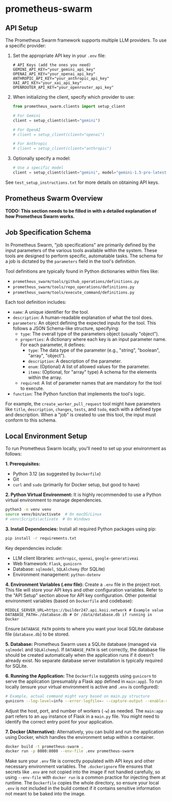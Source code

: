 # prometheus-swarm

## API Setup

The Prometheus Swarm framework supports multiple LLM providers. To use a specific provider:

1.  Set the appropriate API key in your `.env` file:
    ```
    # API Keys (add the ones you need)
    GEMINI_API_KEY="your_gemini_api_key"
    OPENAI_API_KEY="your_openai_api_key"
    ANTHROPIC_API_KEY="your_anthropic_api_key"
    XAI_API_KEY="your_xai_api_key"
    OPENROUTER_API_KEY="your_openrouter_api_key"
    ```

2.  When initializing the client, specify which provider to use:
    ```python
    from prometheus_swarm.clients import setup_client

    # For Gemini
    client = setup_client(client="gemini")

    # For OpenAI
    # client = setup_client(client="openai")

    # For Anthropic
    # client = setup_client(client="anthropic")
    ```

3.  Optionally specify a model:
    ```python
    # Use a specific model
    client = setup_client(client="gemini", model="gemini-1.5-pro-latest")
    ```
See `test_setup_instructions.txt` for more details on obtaining API keys.

## Prometheus Swarm Overview

**TODO: This section needs to be filled in with a detailed explanation of how Prometheus Swarm works.**

## Job Specification Schema

In Prometheus Swarm, "job specifications" are primarily defined by the input parameters of the various tools available within the system. These tools are designed to perform specific, automatable tasks. The schema for a job is dictated by the `parameters` field in the tool's definition.

Tool definitions are typically found in Python dictionaries within files like:
*   `prometheus_swarm/tools/github_operations/definitions.py`
*   `prometheus_swarm/tools/repo_operations/definitions.py`
*   `prometheus_swarm/tools/execute_command/definitions.py`

Each tool definition includes:
*   `name`: A unique identifier for the tool.
*   `description`: A human-readable explanation of what the tool does.
*   `parameters`: An object defining the expected inputs for the tool. This follows a JSON Schema-like structure, specifying:
    *   `type`: The overall type of the parameters object (usually "object").
    *   `properties`: A dictionary where each key is an input parameter name. For each parameter, it defines:
        *   `type`: The data type of the parameter (e.g., "string", "boolean", "array", "object").
        *   `description`: A description of the parameter.
        *   `enum`: (Optional) A list of allowed values for the parameter.
        *   `items`: (Optional, for "array" type) A schema for the elements within the array.
    *   `required`: A list of parameter names that are mandatory for the tool to execute.
*   `function`: The Python function that implements the tool's logic.

For example, the `create_worker_pull_request` tool might have parameters like `title`, `description`, `changes`, `tests`, and `todo`, each with a defined type and description. When a "job" is created to use this tool, the input must conform to this schema.

## Local Environment Setup

To run Prometheus Swarm locally, you'll need to set up your environment as follows:

**1. Prerequisites:**
*   Python 3.12 (as suggested by `Dockerfile`)
*   Git
*   `curl` and `sudo` (primarily for Docker setup, but good to have)

**2. Python Virtual Environment:**
It is highly recommended to use a Python virtual environment to manage dependencies.
```bash
python3 -m venv venv
source venv/bin/activate  # On macOS/Linux
# venv\Scripts\activate  # On Windows
```

**3. Install Dependencies:**
Install all required Python packages using pip:
```bash
pip install -r requirements.txt
```
Key dependencies include:
*   LLM client libraries: `anthropic`, `openai`, `google-generativeai`
*   Web framework: `Flask`, `gunicorn`
*   Database: `sqlmodel`, `SQLAlchemy` (for SQLite)
*   Environment management: `python-dotenv`

**4. Environment Variables (.env file):**
Create a `.env` file in the project root. This file will store your API keys and other configuration variables. Refer to the "API Setup" section above for API key configuration.
Other potential environment variables (based on `Dockerfile` and codebase):
```
MIDDLE_SERVER_URL=https://builder247.api.koii.network # Example value
DATABASE_PATH=./database.db # Or /data/database.db if running in Docker
```
Ensure `DATABASE_PATH` points to where you want your local SQLite database file (`database.db`) to be stored.

**5. Database:**
Prometheus Swarm uses a SQLite database (managed via `sqlmodel` and `SQLAlchemy`). If `DATABASE_PATH` is set correctly, the database file should be created automatically when the application runs if it doesn't already exist. No separate database server installation is typically required for SQLite.

**6. Running the Application:**
The `Dockerfile` suggests using `gunicorn` to serve the application (presumably a Flask app defined in `main:app`).
To run locally (ensure your virtual environment is active and `.env` is configured):
```bash
# Example, actual command might vary based on main.py structure
gunicorn --log-level=info --error-logfile=- --capture-output --enable-stdio-inheritance -w 1 -b 0.0.0.0:8080 main:app
```
Adjust the host, port, and number of workers (`-w`) as needed. The `main:app` part refers to an `app` instance of Flask in a `main.py` file. You might need to identify the correct entry point for your application.

**7. Docker (Alternative):**
Alternatively, you can build and run the application using Docker, which handles the environment setup within a container.
```bash
docker build -t prometheus-swarm .
docker run -p 8080:8080 --env-file .env prometheus-swarm
```
Make sure your `.env` file is correctly populated with API keys and other necessary environment variables. The `.dockerignore` file ensures that secrets like `.env` are not copied into the image if not handled carefully, so using `--env-file` with `docker run` is a common practice for injecting them at runtime. The `Dockerfile` copies the whole directory, so ensure your local `.env` is not included in the build context if it contains sensitive information not meant to be baked into the image.